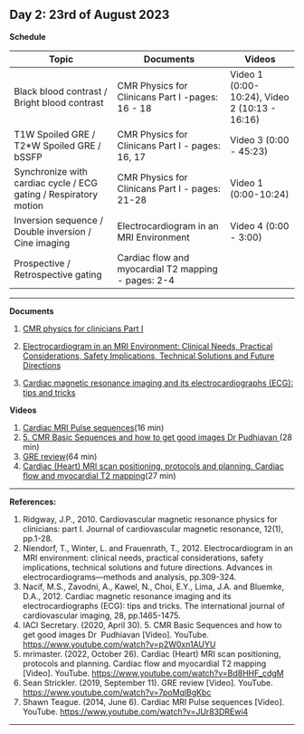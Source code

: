 **Day 2: 23rd of August 2023**
-------------------

**Schedule**

|     Topic     |   Documents    |    Videos    |
| ------------- | ------------- | ------------- | 
| Black blood contrast / Bright blood contrast	  | CMR Physics for Clinicans Part I -pages: 16 - 18| Video 1 (0:00-10:24), Video 2 (10:13 - 16:16) |
|  T1W Spoiled GRE / T2*W Spoiled GRE / bSSFP  | CMR Physics for Clinicans Part I - pages: 16, 17  | Video 3 (0:00 - 45:23)|
|  Synchronize with cardiac cycle / ECG gating / Respiratory motion | CMR Physics for Clinicans Part I - pages: 21-28 | Video 1 (0:00-10:24) |
| Inversion sequence / Double inversion / Cine imaging | Electrocardiogram in an MRI Environment |  Video 4 (0:00 - 3:00)|
| Prospective / Retrospective gating  | Cardiac flow and myocardial T2 mapping - pages: 2-4 |    |

----------------------------

**Documents**

1. [CMR physics for clinicians Part I](https://jcmr-online.biomedcentral.com/articles/10.1186/1532-429X-12-71)

2. [Electrocardiogram in an MRI Environment: Clinical Needs, Practical Considerations, Safety Implications, Technical Solutions and Future Directions](https://www.researchgate.net/publication/221923127_Electrocardiogram_in_an_MRI_Environment_Clinical_Needs_Practical_Considerations_Safety_Implications_Technical_Solutions_and_Future_Directions)

3. [Cardiac magnetic resonance imaging and its electrocardiographs (ECG): tips and tricks](https://pubmed.ncbi.nlm.nih.gov/22033762/)


**Videos** 
1. [Cardiac MRI Pulse sequences](https://www.youtube.com/watch?v=JUr83DREwi4)(16 min)
2. [5. CMR Basic Sequences and how to get good images Dr Pudhiavan
](https://www.youtube.com/watch?v=p2W0xn1AUYU&t=439s)(28 min)
3. [GRE review](https://www.youtube.com/watch?v=7poMqlBgKbc)(64 min)
4. [Cardiac (Heart) MRI scan positioning, protocols and planning. Cardiac flow and myocardial T2 mapping](https://www.youtube.com/watch?v=Bd8HHF_cdgM)(27 min)

----------------------------

**References:**
1. Ridgway, J.P., 2010. Cardiovascular magnetic resonance physics for clinicians: part I. Journal of cardiovascular magnetic resonance, 12(1), pp.1-28.
2. Niendorf, T., Winter, L. and Frauenrath, T., 2012. Electrocardiogram in an MRI environment: clinical needs, practical considerations, safety implications, technical solutions and future directions. Advances in electrocardiograms—methods and analysis, pp.309-324.
3. Nacif, M.S., Zavodni, A., Kawel, N., Choi, E.Y., Lima, J.A. and Bluemke, D.A., 2012. Cardiac magnetic resonance imaging and its electrocardiographs (ECG): tips and tricks. The international journal of cardiovascular imaging, 28, pp.1465-1475.
4. IACI Secretary. (2020, April 30). 5. CMR Basic Sequences and how to get good images Dr  Pudhiavan [Video]. YouTube. https://www.youtube.com/watch?v=p2W0xn1AUYU
5. mrimaster. (2022, October 26). Cardiac (Heart) MRI scan positioning, protocols and planning. Cardiac flow and myocardial T2 mapping [Video]. YouTube. https://www.youtube.com/watch?v=Bd8HHF_cdgM
6. Sean Strickler. (2019, September 11). GRE review [Video]. YouTube. https://www.youtube.com/watch?v=7poMqlBgKbc
7. Shawn Teague. (2014, June 6). Cardiac MRI Pulse sequences [Video]. YouTube. https://www.youtube.com/watch?v=JUr83DREwi4

----------------------------




<!--- gjhgj  --->

